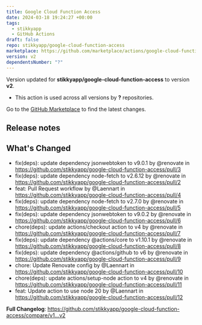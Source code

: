 ```yaml
---
title: Google Cloud Function Access
date: 2024-03-18 19:24:27 +00:00
tags:
  - stikkyapp
  - GitHub Actions
draft: false
repo: stikkyapp/google-cloud-function-access
marketplace: https://github.com/marketplace/actions/google-cloud-function-access
version: v2
dependentsNumber: "?"
---
```



Version updated for **stikkyapp/google-cloud-function-access** to version **v2**.
- This action is used across all versions by **?** repositories.

Go to the [GitHub Marketplace](https://github.com/marketplace/actions/google-cloud-function-access) to find the latest changes.

## Release notes

## What's Changed
* fix(deps): update dependency jsonwebtoken to v9.0.1 by @renovate in https://github.com/stikkyapp/google-cloud-function-access/pull/3
* fix(deps): update dependency node-fetch to v2.6.12 by @renovate in https://github.com/stikkyapp/google-cloud-function-access/pull/2
* feat: Pull Request workflow by @Laennart in https://github.com/stikkyapp/google-cloud-function-access/pull/4
* fix(deps): update dependency node-fetch to v2.7.0 by @renovate in https://github.com/stikkyapp/google-cloud-function-access/pull/5
* fix(deps): update dependency jsonwebtoken to v9.0.2 by @renovate in https://github.com/stikkyapp/google-cloud-function-access/pull/6
* chore(deps): update actions/checkout action to v4 by @renovate in https://github.com/stikkyapp/google-cloud-function-access/pull/7
* fix(deps): update dependency @actions/core to v1.10.1 by @renovate in https://github.com/stikkyapp/google-cloud-function-access/pull/8
* fix(deps): update dependency @actions/github to v6 by @renovate in https://github.com/stikkyapp/google-cloud-function-access/pull/9
* chore: Update Renovate config by @Laennart in https://github.com/stikkyapp/google-cloud-function-access/pull/10
* chore(deps): update actions/setup-node action to v4 by @renovate in https://github.com/stikkyapp/google-cloud-function-access/pull/11
* feat: Update action to use node 20 by @Laennart in https://github.com/stikkyapp/google-cloud-function-access/pull/12

**Full Changelog**: https://github.com/stikkyapp/google-cloud-function-access/compare/v1...v2
